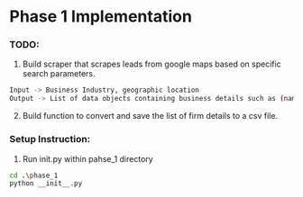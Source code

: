 # Phase 1 Implementation
### TODO:
1. Build scraper that scrapes leads from google maps based on specific search parameters.
```bash
Input -> Business Industry, geographic location
Output -> List of data objects containing business details such as (name, industry, address, website, tel.no)
```
2. Build function to convert and save the list of firm details to a csv file.

### Setup Instruction:
1. Run init.py within pahse_1 directory
```bash
cd .\phase_1
python __init__.py

